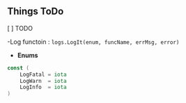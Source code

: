 ## Things ToDo

[ ] TODO

-Log functoin : `logs.LogIt(enum, funcName, errMsg, error)`

- **Enums**
```go
const (
	LogFatal = iota
	LogWarn  = iota
	LogInfo  = iota
)
```
